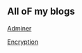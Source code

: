 ## All oF my blogs

[Adminer][hackthebox writeup]

[hackthebox writeup]: http://4xrhd.rf.gd/?page_id=111

[Encryption](10-25-22.md)
